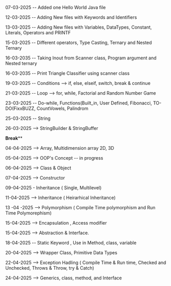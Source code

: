 07-03-2025 -- Added one Hello World Java file

12-03-2025 -- Adding New files with Keywords and Identifiers

13-03-2025  -- Adding New files with Variables, DataTypes, Constant, Literals, Operators and PRINTF

15-03-2025 -- Different operators, Type Casting, Ternary and Nested Ternary

16-03-2035 -- Taking Inout from Scanner class, Program argument and Nested ternary

16-03-2035 -- Print Triangle Classifier using scanner class

19-03-2025 -- Conditions --> if, else, elseif, switch, break & continue

21-03-2025 -- Loop --> for, while, Factorial and Random Number Game

23-03-2025 -- Do-while, Functions(Built_in, User Defined, Fibonacci, TO-DO(FixxBUZZ, CountVowels, Palindrom

25-03-2025 -- String

26-03-2025 --> StringBuilder & StringBuffer

************Break**************

04-04-2025 --> Array, Multidimension array 2D, 3D

05-04-2025 --> OOP's Concept -- in progress

06-04-2025 --> Class & Object

07-04-2025 --> Constructor

09-04-2025 - Inheritance ( Single, Multilevel)

11-04-2025 --> Inheritance ( Heirarhical Inheritance)

13 -04 -2025 --> Polymorphism ( Compile Time polymorphism and Run Time Polymorephism)

15-04-2025 --> Encapsulation , Access modifier

15-04-2025 --> Abstraction & Interface.

18-04-2025 -- Static Keyword , Use in Method, class, variable

20-04-2025 --> Wrapper Class, Primitive Data Types

22-04-2025 --> Exception Hadling ( Compile Time & Run time, Checked and Unchecked, Throws & Throw, try & Catch)

24-04-2025 --> Generics, class, method, and Interface <T>




